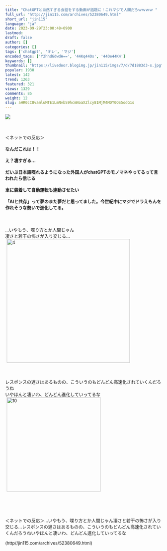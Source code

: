 ```yaml
---
title: "ChatGPTと自然すぎる会話をする動画が話題に！これマジで人間だろｗｗｗｗ "
full_url: "http://jin115.com/archives/52380649.html"
short_url: "jin115"
language: "ja"
date: 2023-09-29T23:00:48+0900
lastmod: 
draft: false
author: []
categories: []
tags: ['chatgpt', 'オレ', 'マジ']
encoded_tags: ['Y2hhdGdwdA==', '44Kq44Os', '44Oe44K4']
keywords: []
thumbnail: "https://livedoor.blogimg.jp/jin115/imgs/7/d/7d1883d3-s.jpg"
popular: 1930
latest: 142
trend: 1263
featured: 321
views: 1329
comments: 85
weight: 12
slug: aHR0cC8vamluMTE1LmNvbS9hcmNoaXZlcy81MjM4MDY0OS5odG1s
---
```


![](https://livedoor.blogimg.jp/jin115/imgs/7/d/7d1883d3-s.jpg)

<div><a name='more'></a> <br> <br> ＜ネットでの反応＞<br> <br> <b>なんだこれは！！</b><br> <br> <b>え？凄すぎる…</b><br> <br> <b>だいぶ日本語喋れるようになった外国人がchatGPTのモノマネやってるって言われたら信じる</b><br> <br> <b>車に装着して自動運転も連動させたい</b><br> <br> <b>「AIと共存」って夢のまた夢だと思ってました。今世紀中にマジでドラえもんを作れそうな勢いで進化してる。</b><br> <br> <br> <br> …いやもう、喋り方とか人間じゃん<br> 凄さと若干の怖さが入り交じる…<br> <img src='https//livedoor.blogimg.jp/jin115/imgs/c/5/c5a422c6.gif' alt='4' width='396' border='0' hspace='5' class='pict'><br> <br> <br> <br> レスポンスの遅さはあるものの、こういうのもどんどん高速化されていくんだろうね<br> いやほんと凄いわ、どんどん進化していってるな<br> <img src='https//livedoor.blogimg.jp/jin115/imgs/5/e/5e26fd21.gif' alt='10' width='302' border='0' hspace='5' class='pict'><br> <br> <br> <br> <br> <p>＜ネットでの反応＞…いやもう、喋り方とか人間じゃん凄さと若干の怖さが入り交じる…レスポンスの遅さはあるものの、こういうのもどんどん高速化されていくんだろうねいやほんと凄いわ、どんどん進化していってるな</p></div>

(http//jin115.com/archives/52380649.html)
